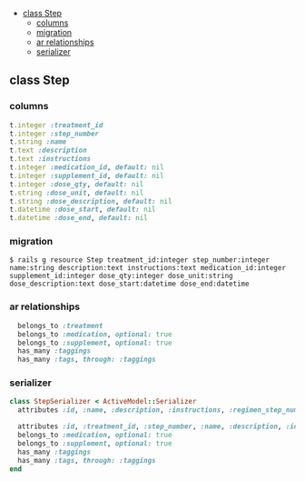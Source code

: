 <!-- START doctoc generated TOC please keep comment here to allow auto update -->
<!-- DON'T EDIT THIS SECTION, INSTEAD RE-RUN doctoc TO UPDATE -->


- [class Step](#class-step)
  - [columns](#columns)
  - [migration](#migration)
  - [ar relationships](#ar-relationships)
  - [serializer](#serializer)

<!-- END doctoc generated TOC please keep comment here to allow auto update -->

## class Step

### columns

```ruby
t.integer :treatment_id
t.integer :step_number
t.string :name
t.text :description
t.text :instructions
t.integer :medication_id, default: nil
t.integer :supplement_id, default: nil
t.integer :dose_qty, default: nil
t.string :dose_unit, default: nil
t.string :dose_description, default: nil
t.datetime :dose_start, default: nil
t.datetime :dose_end, default: nil
```

### migration

```
$ rails g resource Step treatment_id:integer step_number:integer name:string description:text instructions:text medication_id:integer supplement_id:integer dose_qty:integer dose_unit:string dose_description:text dose_start:datetime dose_end:datetime
```

### ar relationships

```ruby
  belongs_to :treatment
  belongs_to :medication, optional: true
  belongs_to :supplement, optional: true
  has_many :taggings
  has_many :tags, through: :taggings
```

### serializer

```ruby
class StepSerializer < ActiveModel::Serializer
  attributes :id, :name, :description, :instructions, :regimen_step_number, :medication_id, :supplement_id, :dose_qty, :dose_description, :dose_start, :dose_end

  attributes :id, :treatment_id, :step_number, :name, :description, :instructions, :medication_id, :supplement_id, :dose_qty, :dose_unit, :dose_description, :dose_start, :dose_end
  belongs_to :medication, optional: true
  belongs_to :supplement, optional: true
  has_many :taggings
  has_many :tags, through: :taggings
end
```

